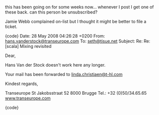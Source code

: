 this has been going on for some weeks now... whenever I post I get one of these back. can this person be unsubscribed?

Jamie Webb complained on-list but I thought it might be better to file a ticket.

{code}
Date: 28 May 2008 04:26:28 +0200
From: hans.vanderstock@transeurope.com
To: seth@tisue.net
Subject: Re: Re: [scala] Mixing revisited

Dear,

Hans Van der Stock doesn't work here any longer.

Your mail has been forwarded to linda.christiaen@t-hl.com

Kindest regards,

Transeurope
St Jakobsstraat 52
8000 Brugge
Tel.: +32 (0)50/34.65.65
www.transeurope.com

{code}


